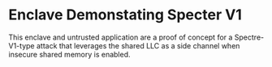 # Enclave Demonstating Specter V1

This enclave and untrusted application are a proof of concept for a Spectre-V1-type attack that leverages the shared LLC as a side channel when insecure shared memory is enabled.
